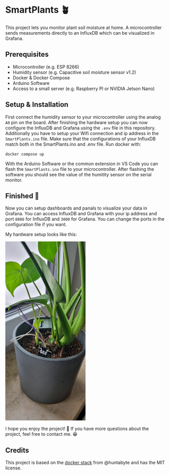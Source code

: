 # SmartPlants 🪴
This project lets you monitor plant soil moisture at home. A microcontroller sends measurements directly to an InfluxDB which can be visualized in Grafana.

## Prerequisites
- Microcontroller (e.g. ESP 8266)
- Humidity sensor (e.g. Capacitive soil moisture sensor v1.2)
- Docker & Docker Compose
- Arduino Software
- Access to a small server (e.g. Raspberry PI or NVIDIA Jetson Nano)

## Setup & Installation
First connect the humidity sensor to your microcontroller using the analog `A0` pin on the board.
After finishing the hardware setup you can now configure the InfluxDB and Grafana using the `.env` file in this repository.
Additionally you have to setup your Wifi connection and ip address in the `SmartPlants.ino` file. Make sure that the configurations of your InfluxDB match both in the SmartPlants.ino and .env file. 
Run docker with:
```docker
docker compose up
```

With the Arduino Software or the common extension in VS Code you can flash the `SmartPlants.ino` file to your microcontroller.
After flashing the software you should see the value of the humitity sensor on the serial monitor. 

## Finished 🥳
Now you can setup dashboards and panals to visualize your data in Grafana. You can access InfluxDB and Grafana with your ip address and port `8086` for InfluxDB and `3000` for Grafana. You can change the ports in the configuration file if you want.

My hardware setup looks like this:

<img src="./static/aufbau.jpeg" alt="Hardware-Setup" width="50%"/>

I hope you enjoy the project! 🤗 If you have more questions about the project, feel free to contact me. 😁

## Credits
This project is based on the [docker stack](https://github.com/huntabyte/tig-stack) from @huntabyte and has the MIT license.


